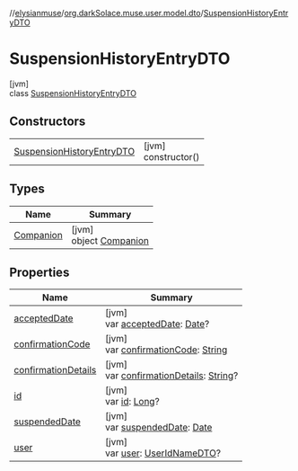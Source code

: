 //[elysianmuse](../../../index.md)/[org.darkSolace.muse.user.model.dto](../index.md)/[SuspensionHistoryEntryDTO](index.md)

# SuspensionHistoryEntryDTO

[jvm]\
class [SuspensionHistoryEntryDTO](index.md)

## Constructors

| | |
|---|---|
| [SuspensionHistoryEntryDTO](-suspension-history-entry-d-t-o.md) | [jvm]<br>constructor() |

## Types

| Name | Summary |
|---|---|
| [Companion](-companion/index.md) | [jvm]<br>object [Companion](-companion/index.md) |

## Properties

| Name | Summary |
|---|---|
| [acceptedDate](accepted-date.md) | [jvm]<br>var [acceptedDate](accepted-date.md): [Date](https://docs.oracle.com/javase/8/docs/api/java/util/Date.html)? |
| [confirmationCode](confirmation-code.md) | [jvm]<br>var [confirmationCode](confirmation-code.md): [String](https://kotlinlang.org/api/latest/jvm/stdlib/kotlin/-string/index.html) |
| [confirmationDetails](confirmation-details.md) | [jvm]<br>var [confirmationDetails](confirmation-details.md): [String](https://kotlinlang.org/api/latest/jvm/stdlib/kotlin/-string/index.html)? |
| [id](id.md) | [jvm]<br>var [id](id.md): [Long](https://kotlinlang.org/api/latest/jvm/stdlib/kotlin/-long/index.html)? |
| [suspendedDate](suspended-date.md) | [jvm]<br>var [suspendedDate](suspended-date.md): [Date](https://docs.oracle.com/javase/8/docs/api/java/util/Date.html) |
| [user](user.md) | [jvm]<br>var [user](user.md): [UserIdNameDTO](../-user-id-name-d-t-o/index.md)? |
